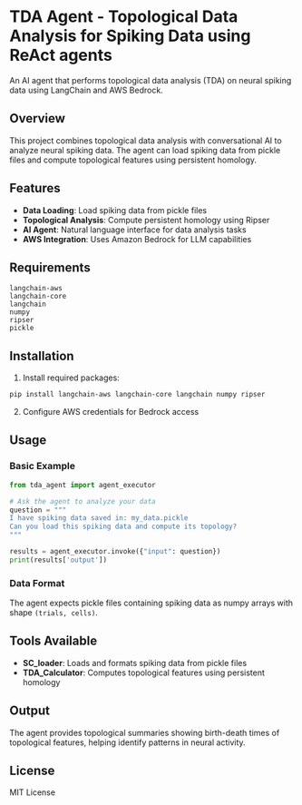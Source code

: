 # TDA Agent - Topological Data Analysis for Spiking Data using ReAct agents

An AI agent that performs topological data analysis (TDA) on neural spiking data using LangChain and AWS Bedrock.

## Overview

This project combines topological data analysis with conversational AI to analyze neural spiking data. The agent can load spiking data from pickle files and compute topological features using persistent homology.

## Features

- **Data Loading**: Load spiking data from pickle files
- **Topological Analysis**: Compute persistent homology using Ripser
- **AI Agent**: Natural language interface for data analysis tasks
- **AWS Integration**: Uses Amazon Bedrock for LLM capabilities

## Requirements

```
langchain-aws
langchain-core
langchain
numpy
ripser
pickle
```

## Installation

1. Install required packages:
```bash
pip install langchain-aws langchain-core langchain numpy ripser
```

2. Configure AWS credentials for Bedrock access

## Usage

### Basic Example

```python
from tda_agent import agent_executor

# Ask the agent to analyze your data
question = """
I have spiking data saved in: my_data.pickle
Can you load this spiking data and compute its topology?
"""

results = agent_executor.invoke({"input": question})
print(results['output'])
```

### Data Format

The agent expects pickle files containing spiking data as numpy arrays with shape `(trials, cells)`.

## Tools Available

- **SC_loader**: Loads and formats spiking data from pickle files
- **TDA_Calculator**: Computes topological features using persistent homology

## Output

The agent provides topological summaries showing birth-death times of topological features, helping identify patterns in neural activity.

## License

MIT License
